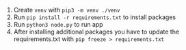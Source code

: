 1. Create `venv` with `pip3 -m venv ./venv`
2. Run `pip install -r requirements.txt` to install packages
3. Run `python3 node.py` to run app
4. After installing additional packages you have to update the requirements.txt with `pip freeze > requirements.txt`
